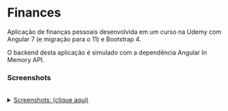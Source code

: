 # Finances

Aplicação de finanças pessoais desenvolvida em um curso na Udemy com Angular 7 (e migração para o 11) e Bootstrap 4.

O backend desta aplicação é simulado com a dependência Angular In Memory API.

### Screenshots


<br>
<details>
<summary><u>Screenshots: (clique aqui)</u></summary>
<div style="text-align:center">
<img src="https://i.imgur.com/T9sdpN7.png" width="1000px"/>
<img src="https://i.imgur.com/diUKsmy.png" width="1000px"/>
<img src="https://i.imgur.com/pCY5Pt4.png" width="1000px"/>
<img src="https://i.imgur.com/PMX2Kps.png" width="1000px"/>
</div>
</details>
<br>
